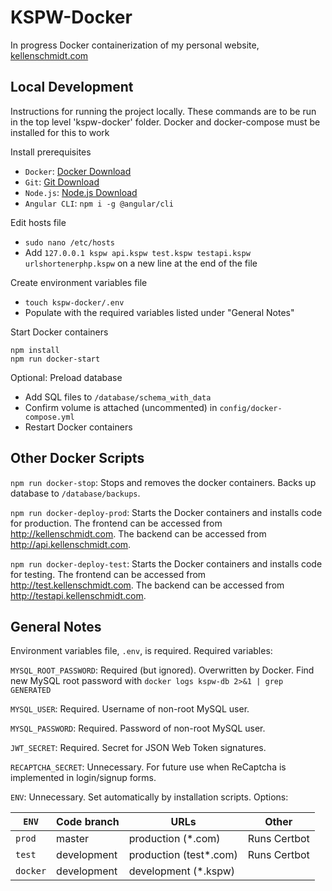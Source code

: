 # KSPW-Docker

In progress Docker containerization of my personal website, [kellenschmidt.com](https://kellenschmidt.com)

## Local Development

Instructions for running the project locally. These commands are to be run in the top level 'kspw-docker' folder. Docker and docker-compose must be installed for this to work

Install prerequisites

* `Docker`: [Docker Download](https://store.docker.com/search?type=edition&offering=community)
* `Git`: [Git Download](https://git-scm.com/downloads)
* `Node.js`: [Node.js Download](https://nodejs.org/en/download/)
* `Angular CLI`: `npm i -g @angular/cli`

Edit hosts file

* `sudo nano /etc/hosts`
* Add `127.0.0.1 kspw api.kspw test.kspw testapi.kspw urlshortenerphp.kspw` on a new line at the end of the file

Create environment variables file

* `touch kspw-docker/.env`
* Populate with the required variables listed under "General Notes"

Start Docker containers

```Shell
npm install
npm run docker-start
```

Optional: Preload database

* Add SQL files to `/database/schema_with_data`
* Confirm volume is attached (uncommented) in `config/docker-compose.yml`
* Restart Docker containers

## Other Docker Scripts

`npm run docker-stop`: Stops and removes the docker containers. Backs up database to `/database/backups`.

`npm run docker-deploy-prod`: Starts the Docker containers and installs code for production. The frontend can be accessed from http://kellenschmidt.com. The backend can be accessed from http://api.kellenschmidt.com.

`npm run docker-deploy-test`: Starts the Docker containers and installs code for testing. The frontend can be accessed from http://test.kellenschmidt.com. The backend can be accessed from http://testapi.kellenschmidt.com.

## General Notes

Environment variables file, `.env`, is required. Required variables:

`MYSQL_ROOT_PASSWORD`: Required (but ignored). Overwritten by Docker. Find new MySQL root password with `docker logs kspw-db 2>&1 | grep GENERATED`

`MYSQL_USER`: Required. Username of non-root MySQL user.

`MYSQL_PASSWORD`: Required. Password of non-root MySQL user.

`JWT_SECRET`: Required. Secret for JSON Web Token signatures.

`RECAPTCHA_SECRET`: Unnecessary. For future use when ReCaptcha is implemented in login/signup forms.

`ENV`: Unnecessary. Set automatically by installation scripts. Options:

| `ENV`     | Code branch   | URLs                    | Other            |
| --------- | ------------- | ----------------------- | ---------------- |
| `prod`    | master        | production (*.com)      | Runs Certbot     |
| `test`    | development   | production (test*.com)  | Runs Certbot     |
| `docker`  | development   | development (*.kspw)    |                  |

